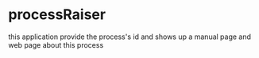 # processRaiser
this application provide the process's id and shows up a manual page and web page about this process
